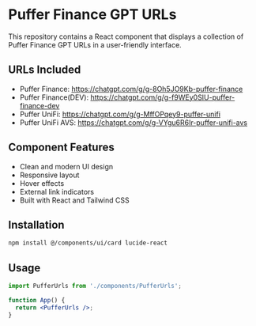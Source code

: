 # Puffer Finance GPT URLs

This repository contains a React component that displays a collection of Puffer Finance GPT URLs in a user-friendly interface.

## URLs Included

- Puffer Finance: https://chatgpt.com/g/g-8Oh5JO9Kb-puffer-finance
- Puffer Finance(DEV): https://chatgpt.com/g/g-f9WEy0SIU-puffer-finance-dev
- Puffer UniFi: https://chatgpt.com/g/g-MffOPqey9-puffer-unifi
- Puffer UniFi AVS: https://chatgpt.com/g/g-VYgu6R6Ir-puffer-unifi-avs

## Component Features

- Clean and modern UI design
- Responsive layout
- Hover effects
- External link indicators
- Built with React and Tailwind CSS

## Installation

```bash
npm install @/components/ui/card lucide-react
```

## Usage

```jsx
import PufferUrls from './components/PufferUrls';

function App() {
  return <PufferUrls />;
}
```